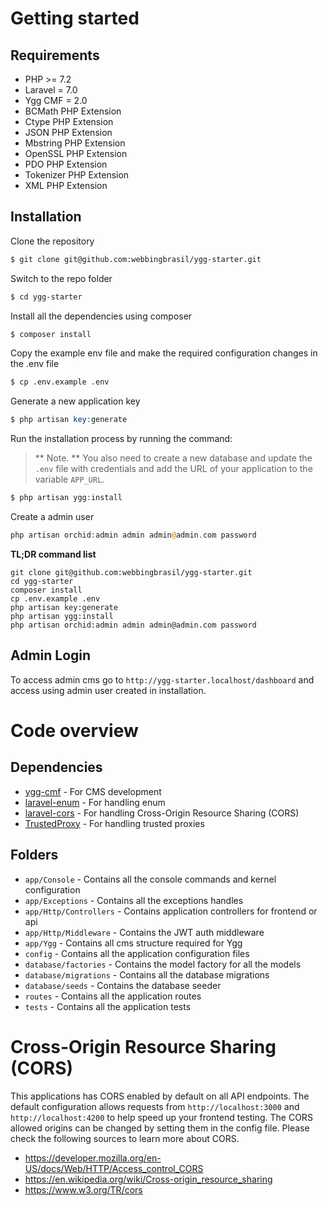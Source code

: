 # Getting started

## Requirements

- PHP >= 7.2
- Laravel = 7.0
- Ygg CMF = 2.0
- BCMath PHP Extension
- Ctype PHP Extension
- JSON PHP Extension
- Mbstring PHP Extension
- OpenSSL PHP Extension
- PDO PHP Extension
- Tokenizer PHP Extension
- XML PHP Extension

## Installation

Clone the repository

```bash
$ git clone git@github.com:webbingbrasil/ygg-starter.git
```

Switch to the repo folder

```bash
$ cd ygg-starter
```

Install all the dependencies using composer

```bash
$ composer install
```

Copy the example env file and make the required configuration changes in the .env file

```bash
$ cp .env.example .env
```

Generate a new application key

```php
$ php artisan key:generate
```

Run the installation process by running the command:

> ** Note. ** You also need to create a new database and update the `.env` file with credentials and add the URL of your application to the variable `APP_URL`.

```php
$ php artisan ygg:install
```

Create a admin user

```php
php artisan orchid:admin admin admin@admin.com password
```    


**TL;DR command list**

    git clone git@github.com:webbingbrasil/ygg-starter.git
    cd ygg-starter
    composer install
    cp .env.example .env
    php artisan key:generate
    php artisan ygg:install
    php artisan orchid:admin admin admin@admin.com password
    

## Admin Login

To access admin cms go to ``http://ygg-starter.localhost/dashboard`` and access using admin user created in installation.

# Code overview

## Dependencies

- [ygg-cmf](https://github.com/webbingbrasil/ygg-cmf) - For CMS development
- [laravel-enum](https://github.com/BenSampo/laravel-enum) - For handling enum
- [laravel-cors](https://github.com/fruitcake/laravel-cors) - For handling Cross-Origin Resource Sharing (CORS)
- [TrustedProxy](https://github.com/fideloper/TrustedProxy) - For handling trusted proxies

## Folders

- `app/Console` - Contains all the console commands and kernel configuration
- `app/Exceptions` - Contains all the exceptions handles
- `app/Http/Controllers` - Contains application controllers for frontend or api
- `app/Http/Middleware` - Contains the JWT auth middleware
- `app/Ygg` - Contains all cms structure required for Ygg
- `config` - Contains all the application configuration files
- `database/factories` - Contains the model factory for all the models
- `database/migrations` - Contains all the database migrations
- `database/seeds` - Contains the database seeder
- `routes` - Contains all the application routes
- `tests` - Contains all the application tests


# Cross-Origin Resource Sharing (CORS)
 
This applications has CORS enabled by default on all API endpoints. The default configuration allows requests from `http://localhost:3000` and `http://localhost:4200` to help speed up your frontend testing. The CORS allowed origins can be changed by setting them in the config file. Please check the following sources to learn more about CORS.
 
- https://developer.mozilla.org/en-US/docs/Web/HTTP/Access_control_CORS
- https://en.wikipedia.org/wiki/Cross-origin_resource_sharing
- https://www.w3.org/TR/cors

